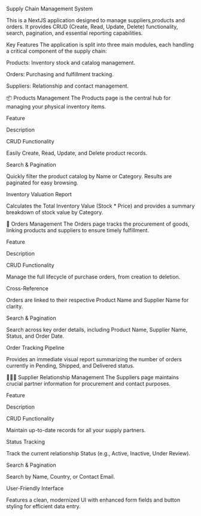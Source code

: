 Supply Chain Management System

This is a NextJS application designed to manage suppliers,products and orders. It provides CRUD (Create, Read, Update, Delete) functionality, search, pagination, and essential reporting capabilities.

Key Features
The application is split into three main modules, each handling a critical component of the supply chain:

Products: Inventory stock and catalog management.

Orders: Purchasing and fulfillment tracking.

Suppliers: Relationship and contact management.

📦 Products Management
The Products page is the central hub for managing your physical inventory items.

Feature

Description

CRUD Functionality

Easily Create, Read, Update, and Delete product records.

Search & Pagination

Quickly filter the product catalog by Name or Category. Results are paginated for easy browsing.

Inventory Valuation Report

Calculates the Total Inventory Value (Stock * Price) and provides a summary breakdown of stock value by Category.

🛒 Orders Management
The Orders page tracks the procurement of goods, linking products and suppliers to ensure timely fulfillment.

Feature

Description

CRUD Functionality

Manage the full lifecycle of purchase orders, from creation to deletion.

Cross-Reference

Orders are linked to their respective Product Name and Supplier Name for clarity.

Search & Pagination

Search across key order details, including Product Name, Supplier Name, Status, and Order Date.

Order Tracking Pipeline

Provides an immediate visual report summarizing the number of orders currently in Pending, Shipped, and Delivered status.

🧑‍🤝‍🧑 Supplier Relationship Management
The Suppliers page maintains crucial partner information for procurement and contact purposes.

Feature

Description

CRUD Functionality

Maintain up-to-date records for all your supply partners.

Status Tracking

Track the current relationship Status (e.g., Active, Inactive, Under Review).

Search & Pagination

Search by Name, Country, or Contact Email.

User-Friendly Interface

Features a clean, modernized UI with enhanced form fields and button styling for efficient data entry.

